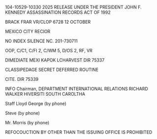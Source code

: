 104-10529-10330 2025 RELEASE UNDER THE PRESIDENT JOHN F. KENNEDY ASSASSINATION RECORDS ACT OF 1992

BRACK FRAR
VR/CLOP
6728
12 OCTOBER

MEXICO CITY
RECIOR

NO INDEX
SILENCE NC. 201-730711

OOP, C/C1, C/FI 2, C/WM 5, D/OS 2, RF, VR

DIMEDIATE MEXI
KAPOK LCHARVEST
DIR 75337

CLASSIPEDAGE
SECRET
DEFERRED
ROUTINE

CITE. DIR 75339

INFO
Chairman, DEPARTMENT INTERNATIONAL RELATIONS
RICHARD WALKER HIVERSITI SOUTH CAROLTHA

Staff Lloyd George (by phone)

Steve (by phone)

Mr. Morris (by phone)

REFOCOUCTION BY OTHER THAN THE ISSUING OFFICE IS PROHIBITED
